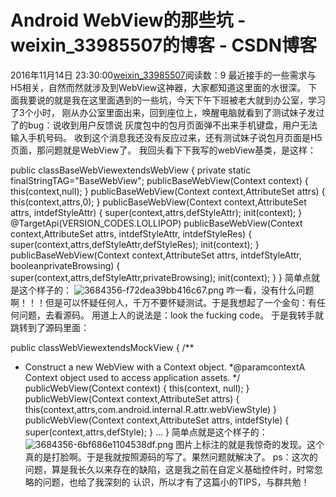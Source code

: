 # Android WebView的那些坑 - weixin_33985507的博客 - CSDN博客
2016年11月14日 23:30:00[weixin_33985507](https://me.csdn.net/weixin_33985507)阅读数：9
最近接手的一些需求与H5相关，自然而然就涉及到WebView这神器，大家都知道这里面的水很深。
下面我要说的就是我在这里面遇到的一些坑，今天下午下班被老大就到办公室，学习了3个小时，
刚从办公室里面出来，回到座位上，唤醒电脑就看到了测试妹子发过了的bug：说收到用户反馈说
灰度包中的包月页面弹不出来手机键盘，用户无法输入手机号码。
收到这个消息我还没有反应过来，还有测试妹子说包月页面是H5页面，那问题就是WebView了。
我回头看下下我写的webView基类，是这样：
> 
public classBaseWebViewextendsWebView {
private static finalStringTAG="BaseWebView";
publicBaseWebView(Context context) {
this(context,null);
}
publicBaseWebView(Context context,AttributeSet attrs) {
this(context,attrs,0);
}
publicBaseWebView(Context context,AttributeSet attrs, intdefStyleAttr) {
super(context,attrs,defStyleAttr);
init(context);
}
@TargetApi(VERSION_CODES.LOLLIPOP)
publicBaseWebView(Context context,AttributeSet attrs, intdefStyleAttr, intdefStyleRes) {
super(context,attrs,defStyleAttr,defStyleRes);
init(context);
}
publicBaseWebView(Context context,AttributeSet attrs, intdefStyleAttr, booleanprivateBrowsing) {
super(context,attrs,defStyleAttr,privateBrowsing);
init(context);
}
}
简单点就是这个样子的：
![3684356-f72dea39bb416c67.png](https://upload-images.jianshu.io/upload_images/3684356-f72dea39bb416c67.png)
咋一看，没有什么问题啊！！！但是可以怀疑任何人，千万不要怀疑测试。于是我想起了一个金句：有任何问题，去看源码。
用道上人的说法是：look the fucking code。
于是我转手就跳转到了源码里面：
> 
public classWebViewextendsMockView {
/**
* Construct a new WebView with a Context object.
*@paramcontextA Context object used to access application assets.
*/
publicWebView(Context context) {
this(context, null);
}
publicWebView(Context context,AttributeSet attrs) {
this(context,attrs,com.android.internal.R.attr.webViewStyle)
}
publicWebView(Context context,AttributeSet attrs, intdefStyle) {
super(context,attrs,defStyle);
}
...
}
简单点就是这个样子的：
![3684356-6bf686e1104538df.png](https://upload-images.jianshu.io/upload_images/3684356-6bf686e1104538df.png)
图片上标注的就是我惊奇的发现。这个真的是打脸啊。于是我就按照源码的写了。果然问题就解决了。
ps：这次的问题，算是我长久以来存在的缺陷，这是我之前在自定义基础控件时，时常忽略的问题，也给了我深刻的
认识，所以才有了这篇小的TIPS，与群共勉！
